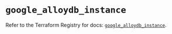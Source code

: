 # `google_alloydb_instance`

Refer to the Terraform Registry for docs: [`google_alloydb_instance`](https://registry.terraform.io/providers/hashicorp/google/6.8.0/docs/resources/alloydb_instance).
